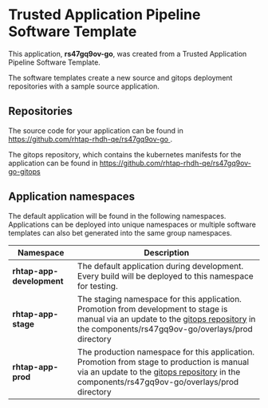 # Trusted Application Pipeline Software Template

This application, **rs47gq9ov-go**, was created from a Trusted Application Pipeline Software Template.

The software templates create a new source and gitops deployment repositories with a sample source application. 

## Repositories

The source code for your application can be found in [https://github.com/rhtap-rhdh-qe/rs47gq9ov-go ](https://github.com/rhtap-rhdh-qe/rs47gq9ov-go ).
 
The gitops repository, which contains the kubernetes manifests for the application can be found in 
[https://github.com/rhtap-rhdh-qe/rs47gq9ov-go-gitops ](https://github.com/rhtap-rhdh-qe/rs47gq9ov-go-gitops ) 

## Application namespaces 

The default application will be found in the following namespaces. Applications can be deployed into unique namespaces or multiple software templates can also bet generated into the same group namespaces.  

|  Namespace   |  Description   |  
| -------- | -------- |   
| **rhtap-app-development** | The default application during development. Every build will be deployed to this namespace for testing. | 
| **rhtap-app-stage** | The staging namespace for this application. Promotion from development to stage is manual via an update to the [gitops repository](https://github.com/rhtap-rhdh-qe/rs47gq9ov-go-gitops ) in the components/rs47gq9ov-go/overlays/prod directory |  
| **rhtap-app-prod** | The production namespace for this application. Promotion from stage to production is manual via an update to the [gitops repository](https://github.com/rhtap-rhdh-qe/rs47gq9ov-go-gitops ) in the components/rs47gq9ov-go/overlays/prod directory | 